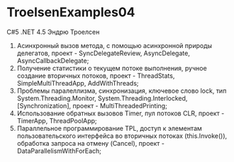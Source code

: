 # TroelsenExamples04
C#5 .NET 4.5 Эндрю Троелсен
1) Асинхронный вызов метода, с помощью асинхронной природы делегатов, проект - SyncDelegateReview, AsyncDelegate, AsyncCallbackDelegate;
2) Получение статистики о текущем потоке выполнения, ручное создание вторичных потоков, проект - ThreadStats, SimpleMultiThreadApp, AddWithThreads;
3) Проблемы паралеллизма, синхронизация, ключевое слово lock, тип System.Threading.Monitor, System.Threading.Interlocked, [Synchronization], проект - MultiThreadedPrinting;
4) Использование обратных вызовов Timer, пул потоков CLR, проект - TimerApp, ThreadPoolApp;
5) Параллельное программирование TPL, доступ к элементам пользовательского интерфейса во вторичных потоках (this.Invoke()), обработка запроса на отмену (Cancel), проект - DataParallelismWithForEach;
